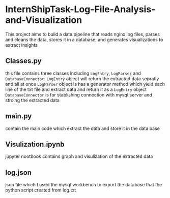 # InternShipTask-Log-File-Analysis-and-Visualization
This project aims to build a data pipeline that reads nginx log files, parses and cleans the data, stores it in a database, and generates visualizations to extract insights

## Classes.py 
  this file contains three classes including `LogEntry`, `LogParser` and `DatabaseConnector`.
  `LogEntry` object will return the extracted data sepratly and all at once 
  `LogParser` object is has a generator method which yield each line of the txt file
    and extract data and return it as a `LogEntry` object
  `DatabaseConnector` is for stablishing connection with mysql server and stroing the 
    extracted data

## main.py 
  contain the main code which extract the data and store it in the data base

## Visulization.ipynb
  jupyter nootbook contains graph and visulization of the extracted data 

## log.json
  json file which I used the mysql workbench to export the database that the python script created from log.txt
